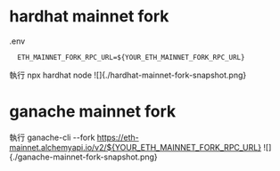 # hardhat mainnet fork
  .env
```
  ETH_MAINNET_FORK_RPC_URL=${YOUR_ETH_MAINNET_FORK_RPC_URL}
```
  執行 npx hardhat node
  ![]{./hardhat-mainnet-fork-snapshot.png}

# ganache mainnet fork
  執行 ganache-cli --fork https://eth-mainnet.alchemyapi.io/v2/${YOUR_ETH_MAINNET_FORK_RPC_URL}
  ![]{./ganache-mainnet-fork-snapshot.png}
